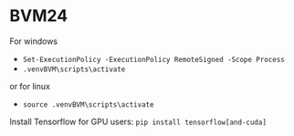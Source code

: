 # BVM24

For windows
  * `Set-ExecutionPolicy -ExecutionPolicy RemoteSigned -Scope Process`  
  * `.venvBVM\scripts\activate`   



or for linux 
  * `source .venvBVM\scripts\activate`   

Install Tensorflow for GPU users: `pip install tensorflow[and-cuda]`
